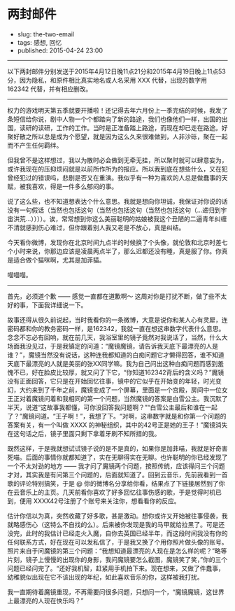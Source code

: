 # 两封邮件

- slug: the-two-email
- tags: 感想, 回忆
- published: 2015-04-24 23:00

-------------------------

以下两封邮件分别发送于2015年4月12日晚11点21分和2015年4月19日晚上11点53分，因为隐私，和原件相比真实地名或人名采用 XXX 代替，出现的数字用 162342 代替，并有相应删改。

***

权力的游戏明天第五季就要开播啦！还记得去年六月份上一季完结的时候，我发了条短信给你说，剧中人物一个个都踏向了新的路途，我们也像他们一样，出国的出国，读研的读研，工作的工作。当时是正准备踏上路途，而现在却已走在路途。好聚好散之所以总是成为个愿望，就是因为这么久来很难做到，人非沙砾，聚在一起而不产生任何羁绊。

但我曾不是这样想过，我以为散时必会做到无牵无挂，所以聚时就可以肆意妄为，或许我现在的压抑烦闷就是以前所作所为的报应。所以我到底在想些什么，又在犯曾经犯过的错误吗，悲剧是否又在重演。我似乎有一种为喜欢的人总是做蠢事的天赋，被我喜欢，得是一件多么郁闷的事。

说了这么些，也不知道想表达个什么意思。我就是想向你坦诚，我保证对你说的话没有一句假话（当然也包括这句（当然也包括这句（当然也包括这句（...递归到宇宙洪荒...））））。诶，常常想到你这么美丽聪明的姑娘被我这个丑陋的二逼青年纠缠不清就感到伤心难过，但你跟着别人我又老是不放心，真是纠结。

今天看你微博，发现你在北京时间九点半的时候换了个头像，就伦敦和北京时差七个小时来说，你那边应该是凌晨两点半了，那么迟都还没有睡，真是服了你。你真是适合做个猫咪啊，尤其是加菲猫。

喵喵喵。

***

首先，必须道个歉 —— 感觉一直都在道歉啊～ 这周对你是打扰不断，做了些不太好的事，下面我详细说一下。

故事还得从很久前说起，当时我看你的一条微博，大意是说你和某人心有灵犀，连密码都和你的教务密码一样，是162342，我就一直在想这串数字代表什么意思。念念不忘必有回响，就在前几天，我浴室里的镜子竟然对我说话了，当然，什么大场面我没见过，于是我镇定的问道：“魔镜魔镜，请告诉我天底下最漂亮的人是谁？”，魔镜当然没有说话，这种连我都知道的白痴问题它才懒得回答，谁不知道天底下最漂亮的人就是美丽的张XX同学嘛。我为自己问出这种白痴问题而感到羞愧不已，好在脸皮比较厚，就又问了下它，“你知道162342背后的含义吗？”魔镜没有正面回答，它只是在开始回忆往事，镜中的它似乎在开始变的年轻，时光变幻，大约来到了千年之前，魔镜变成了一个屏幕，里面是一个宫殿，房间中一位女王正对着魔镜问着和我相同的第一个问题，当然魔镜的答案是白雪公主。我沉默了半天，说道“这故事我都懂，可你没回答我问题啊？”“白雪公主最后和谁在一起了？”魔镜问道。“王子啊！”，我想了下。“对啊，这串数字就是和你第一个问题的答案有关，有一个叫做 XXXX 的神秘组织，其中的42号正是她的王子！”魔镜消失在这句话之后，镜子里面只剩下拿着牙刷不知所措的我。

既然这样，于是我就想试试镜子说的是不是真的，如果你是加菲喵，我就是好奇害死喵。后面的事情你就都知道了，实在无聊得实在无聊。也许聪明的你已经发现了一个不太对劲的地方 —— 我才问了魔镜两个问题，按照传统，应该得问三个问题才对，其实我是有问第三个问题的，后面就知道了。回到云音乐，先前我看到一首歌的评论特别搞笑，于是 @ 你的微博名分享给你看，结果点了下链接居然到了你在云音乐上的主页。几天前看你喜欢了好多回忆往事伤感的歌，于是觉得时机已到，便用 XXXX42号注册了个账号来关注你，想看看你的反应。

估计你信以为真，突然收藏了好多歌，甚是激动。想你或许又开始被往事侵袭，我就略感伤心（这特么不自找的么）。后来被你发现是我的马甲就给拉黑了。可是还没完，此时的我估计已经走火入魔，自你去英国已经半年，而这段时间我没有你的任何联系方式，好在现在可以发私信了，于是我又换了个用你照片做头像的账号。照片来自于问魔镜的第三个问题：“我想知道最漂亮的人现在是怎么样的呢？”略等片刻，镜子上慢慢的出现你的身影，我问魔镜要怎么截图，魔镜笑了笑，”你的三个问题已经问完了。“还好我机智，赶紧用手机拍下来。现在想来，又做了件蠢事，幼稚貌似出现在它不该出现的年纪，如此喜欢音乐的你，这样被我打扰。

我一直期待着魔镜重现，不再需要问很多问题，只想问一个，“魔镜魔镜，这世界上最漂亮的人现在快乐吗？”

